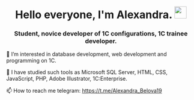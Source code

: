 <h1 align="center">Hello everyone, I'm Alexandra.
<img src="https://github.com/blackcater/blackcater/raw/main/images/Hi.gif" height="32"/></h1>
<h3 align="center">Student, novice developer of 1C configurations, 1C trainee developer.</h3>

👀 I’m interested in database development, web development and programming on 1C.

🌱 I have studied such tools as Microsoft SQL Server, HTML, CSS, JavaScript, PHP, Adobe Illustrator, 1C:Enterprise.

📫 How to reach me telegram: https://t.me/Alexandra_Belova19
